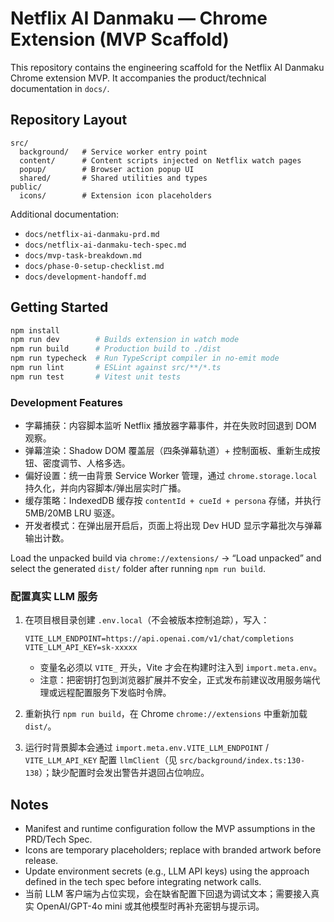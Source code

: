 # Netflix AI Danmaku — Chrome Extension (MVP Scaffold)

This repository contains the engineering scaffold for the Netflix AI Danmaku Chrome extension MVP. It accompanies the product/technical documentation in `docs/`.

## Repository Layout

```
src/
  background/   # Service worker entry point
  content/      # Content scripts injected on Netflix watch pages
  popup/        # Browser action popup UI
  shared/       # Shared utilities and types
public/
  icons/        # Extension icon placeholders
```

Additional documentation:
- `docs/netflix-ai-danmaku-prd.md`
- `docs/netflix-ai-danmaku-tech-spec.md`
- `docs/mvp-task-breakdown.md`
- `docs/phase-0-setup-checklist.md`
- `docs/development-handoff.md`

## Getting Started

```bash
npm install
npm run dev        # Builds extension in watch mode
npm run build      # Production build to ./dist
npm run typecheck  # Run TypeScript compiler in no-emit mode
npm run lint       # ESLint against src/**/*.ts
npm run test       # Vitest unit tests
```

### Development Features

- 字幕捕获：内容脚本监听 Netflix 播放器字幕事件，并在失败时回退到 DOM 观察。
- 弹幕渲染：Shadow DOM 覆盖层（四条弹幕轨道）+ 控制面板、重新生成按钮、密度调节、人格多选。
- 偏好设置：统一由背景 Service Worker 管理，通过 `chrome.storage.local` 持久化，并向内容脚本/弹出层实时广播。
- 缓存策略：IndexedDB 缓存按 `contentId + cueId + persona` 存储，并执行 5MB/20MB LRU 驱逐。
- 开发者模式：在弹出层开启后，页面上将出现 Dev HUD 显示字幕批次与弹幕输出计数。

Load the unpacked build via `chrome://extensions/` → “Load unpacked” and select the generated `dist/` folder after running `npm run build`.

### 配置真实 LLM 服务

1. 在项目根目录创建 `.env.local`（不会被版本控制追踪），写入：

   ```env
   VITE_LLM_ENDPOINT=https://api.openai.com/v1/chat/completions
   VITE_LLM_API_KEY=sk-xxxxx
   ```

   - 变量名必须以 `VITE_` 开头，Vite 才会在构建时注入到 `import.meta.env`。
   - 注意：把密钥打包到浏览器扩展并不安全，正式发布前建议改用服务端代理或远程配置服务下发临时令牌。

2. 重新执行 `npm run build`，在 Chrome `chrome://extensions` 中重新加载 `dist/`。
3. 运行时背景脚本会通过 `import.meta.env.VITE_LLM_ENDPOINT` / `VITE_LLM_API_KEY` 配置 `llmClient`（见 `src/background/index.ts:130-138`）；缺少配置时会发出警告并退回占位响应。

## Notes
- Manifest and runtime configuration follow the MVP assumptions in the PRD/Tech Spec.
- Icons are temporary placeholders; replace with branded artwork before release.
- Update environment secrets (e.g., LLM API keys) using the approach defined in the tech spec before integrating network calls.
- 当前 LLM 客户端为占位实现，会在缺省配置下回退为调试文本；需要接入真实 OpenAI/GPT-4o mini 或其他模型时再补充密钥与提示词。
